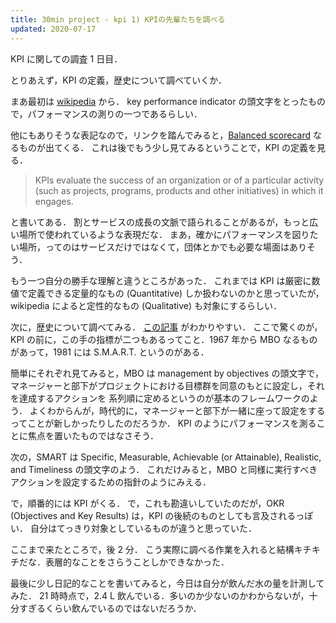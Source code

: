 ```yaml
---
title: 30min project - kpi 1) KPIの先輩たちを調べる
updated: 2020-07-17
---
```


KPI に関しての調査 1 日目．

とりあえず，KPI の定義，歴史について調べていくか．

まあ最初は [wikipedia](https://en.wikipedia.org/wiki/Performance_indicator) から．
key performance indicator の頭文字をとったもので，パフォーマンスの測りの一つであるらしい．

他にもありそうな表記なので，リンクを踏んでみると，[Balanced scorecard](https://en.wikipedia.org/wiki/Balanced_scorecard) なるものが出てくる．
これは後でもう少し見てみるということで，KPI の定義を見る．

> KPIs evaluate the success of an organization or of a particular activity (such as projects, programs, products and other initiatives) in which it engages.

と書いてある．
割とサービスの成長の文脈で語られることがあるが，もっと広い場所で使われているような表現だな．
まあ，確かにパフォーマンスを図りたい場所，ってのはサービスだけではなくて，団体とかでも必要な場面はありそう．

もう一つ自分の勝手な理解と違うところがあった．
これまでは KPI は厳密に数値で定義できる定量的なもの (Quantitative) しか扱わないのかと思っていたが，wikipedia によると定性的なもの (Qualitative) も対象にするらしい．

次に，歴史について調べてみる．
[この記事](https://blog.trginternational.com/a-brief-history-of-goal-management) がわかりやすい．
ここで驚くのが，KPI の前に，この手の指標が二つもあるってこと．1967 年から MBO なるものがあって，1981 には S.M.A.R.T. というのがある．

簡単にそれぞれ見てみると，MBO は management by objectives の頭文字で，マネージャーと部下がプロジェクトにおける目標群を同意のもとに設定し，それを達成するアクションを
系列順に定めるというのが基本のフレームワークのよう．
よくわからんが，時代的に，マネージャーと部下が一緒に座って設定をするってことが新しかったりしたのだろうか．
KPI のようにパフォーマンスを測ることに焦点を置いたものではなさそう．

次の，SMART は Specific, Measurable, Achievable (or Attainable), Realistic, and Timeliness の頭文字のよう．
これだけみると，MBO と同様に実行すべきアクションを設定するための指針のようにみえる．

で，順番的には KPI がくる．
で，これも勘違いしていたのだが，OKR (Objectives and Key Results) は，KPI の後続のものとしても言及されるっぽい．
自分はてっきり対象としているものが違うと思っていた．

ここまで来たところで，後 2 分．
こう実際に調べる作業を入れると結構キチキチだな．表層的なことをさらうことしかできなかった．

最後に少し日記的なことを書いてみると，今日は自分が飲んだ水の量を計測してみた．
21 時時点で，2.4 L 飲んでいる．多いのか少ないのかわからないが，十分すぎるくらい飲んでいるのではないだろうか．

